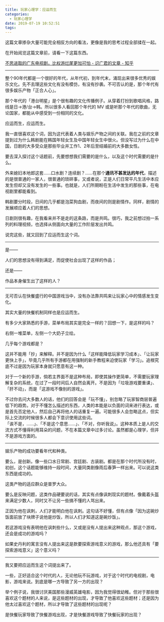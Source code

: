 ```yaml
---
title: 玩家心理学：应运而生
categories:
  - 玩家心理学
date: 2019-07-19 10:52:51
tags:
---
```


这篇文章掺杂大量可能完全相反方向的看法，更像是我的思考过程全部揉在一起。

在开始阅览这篇文章前，请看一下这篇东西。

[不思进取的广东电视剧，比权游烂尾更加可怕 \- 识广君的文章 \- 知乎](https://zhuanlan.zhihu.com/p/68945643)

* * *

整个90年代都是一个很好的年代，从年代初，到年代末，涌现出来很多优秀的娱乐文化。先不去理这些文化有没有模仿，有没有抄袭。不可否认的是，那个年代有很多娱乐产物「正合人心」。

那个年代的「港台明星」是个很有趣的文化传播例子。从穿着打扮到歌唱风格，路线是日->港/台->韩。所以很多人看回那个年代的 MV 或是听那个年代的歌曲，无论国家，都能从中感受到一份相同的文化。

应运而生，应运而生。

我一直很喜欢这个词，因为这代表着人类与娱乐产物之间的关联。我在之前的文章提到过为什么韩剧能在韩国年轻女生及中国年轻女生中很火。但没写过为什么在中国，日剧的大多受众是那些毕业并工作1、2年后至结婚前的大多数女性。

要去深入探讨这个话题前，先要想想我们需要的是什么，以及这个时代需要的是什么。

外来媳妇本地郎这套……口水剧？连续剧？……在那个**通讯不甚发达的年代**，描述的是很普通的一家人，很普通的琐碎事，又或者说，正是人们日常平凡生活中本应发生但却又没有发生的一些事。也就是，人们所期盼在生活中发生的那些事，在电视剧里都能看到。

韩剧要分时段，日间的几乎都是泡菜狗血剧，而夜间的则是剧情作。同样，剧情的发展顺应着人们的思想。

日剧则很有趣，在我看来并不是走的这条路，而是共鸣。很巧，我之前想过拍一系列的料理视频，也选择从侧面向大量的工作阶层发出共鸣。

说完这些，就又回到了应运而生这个词。

* * *

是——

人们的思想没有得到满足，而促使社会出现了这样的作品；

还是——

作品本身催生出了这样的人？

* * *

无可否认在快餐盛行的中国游戏当中，没有办法靠共鸣来让玩家心中的情感发生变化。

其实大量的快餐机制同样也是应运而生。

有多少大家熟悉的手游，菜单布局其实是完全一样的？回想一下，是这样的吗？

右侧一堆菜单，左侧一个大奶子立绘。

几乎每个游戏都是？

这并不能用「抄」来解释。并不是因为什么「这样能降低玩家学习成本」、「让玩家更快上手」，毕竟几乎所有手游都在用强制的新手教程来迫使玩家「学习」。追根究底不过是因为玩家本身就只愿意有这一种。

对于一个新的手游，倘若主界面不是这种布局，即使其操作更简单，不需要玩家理解复杂的系统，在过了一段时间后人自然会离开。不是因为「垃圾游戏要重课」、「肝不动」，而是「这游戏不像别的游戏」。

不过你去问大多数人的话，他们的回答会是「玩不懂」，别忽略了玩家智商层普遍低下的趋势。对于不懂怎么描述的东西，人类的本能是以负面的词来进行表达，或是首先否定他人，然后自己再将他人的话重复一遍。可能很多人会忽略这点，但实际上交流的时候很多人都会下意识使用这些词。  
「诶不是，……」、「不是这个意思……」、「不对，你听我说」。这种本质上是人的交流方式不懂得利用耳朵的问题，不在本篇文章中过多讨论。虽然都是心理学，但并不是游戏方面的。

* * *

娱乐产物的成功要看年代和种类。

要么，是创新。像一些口水日常剧、宫廷剧、古装剧。都是在那个时代所没有时，初创，这个话题能够维持一段时间，大量同类剧像雨后春笋一样出来。可以说这类东西是成功的。

这类产物的适应群众是普罗大众。

要么是反映问题，这类作品硬要说的话，其实有点像讽刺现实的题材。像戴着头盔来满足少数人，同时又不让另一些搞不懂的人骂出来。

正因为他在讽刺，人们才能明白他在讽刺。这句话不好懂，但有点像「因为这碗炒饭面前放了块牌子说他是炒饭，所以人们才知道这是碗炒饭」。  

若这游戏没有表明他在讽刺些什么，又或是没有人提出来这种观点，那这个游戏，还会是成功的游戏吗？

如果史丹利的寓言没有人提出来这是款要探索游戏意义的游戏，那么他还具有「要探索游戏意义」这个意义吗？

* * *

我又要把应运而生这个词提出来了。

一些，正好适合这个时代的人，无论他玩不玩游戏，对于这个时代的电视剧，电影，游戏来说。到底是哪一方导致了另一方的出现？

举个例子说，我很讨厌美国那些漫威英雄电影，因为我觉得很幼稚。但对于那些很喜欢这个题材的人来说，是这些题材的出现，才导致了他喜欢这些题材；还是因为他太过喜欢这个题材，所以才导致了这些题材的出现呢？

是快餐玩家导致了快餐游戏出现，才是快餐游戏导致了快餐玩家的出现？